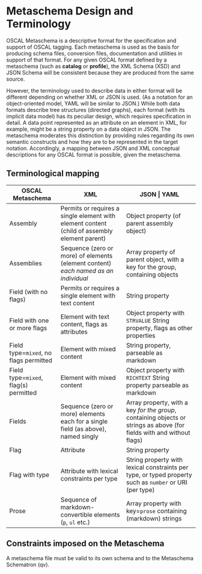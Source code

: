 # Metaschema Design and Terminology

OSCAL Metaschema is a descriptive format for the specification and support of OSCAL tagging. Each metaschema is used as the basis for producing schema files, conversion files, documentation and utilities in support of that format. For any given OSCAL format defined by a metaschema (such as **catalog** or **profile**), the XML Schema (XSD) and JSON Schema will be consistent because they are produced from the same source.

However, the terminology used to describe data in either format will be different depending on whether XML or JSON is used. (As a notation for an object-oriented model, YAML will be similar to JSON.) While both data formats describe tree structures (directed graphs), each format (with its implicit data model) has its peculiar design, which requires specification in detail. A data point represented as an attribute on an element in XML, for example, might be a string property on a data object in JSON. The metaschema moderates this distinction by providing rules regarding its own semantic constructs and how they are to be represented in the target notation. Accordingly, a mapping between JSON and XML conceptual descriptions for any OSCAL format is possible, given the metaschema.

## Terminological mapping

| OSCAL Metaschema | XML | JSON \| YAML |
|------------------|-----|------|
| Assembly | Permits or requires a single element with element content (child of assembly element parent) |  Object property (of parent assembly object) |
| Assemblies | Sequence (zero or more) of elements (element content) *each named as an individual* | Array property of parent object, with a key for the group, containing objects |
| Field (with no flags) | Permits or requires a single element with text content | String property |
| Field with one or more flags | Element with text content, flags as attributes |   Object property with `STRVALUE` String property, flags as other properties |
| Field type=`mixed`, no flags permitted | Element with mixed content | String property, parseable as markdown |
| Field type=`mixed`, flag(s) permitted | Element with mixed content | Object property with `RICHTEXT` String property parseable as markdown |
| Fields | Sequence (zero or more) elements each for a single field (as above), named singly | Array property, with a key *for the group*, containing objects or strings as above (for fields with and without flags) |
| Flag | Attribute | String property |
| Flag with type | Attribute with lexical constraints per type | String property with lexical constraints per type, or typed property such as `number` or URI (per type) | 
| Prose | Sequence of markdown-convertible elements (`p`, `ul` etc.) | Array property with key=`prose` containing (markdown) strings |

## Constraints imposed on the Metaschema

A metaschema file must be valid to its own schema and to the Metaschema Schematron (qv).
